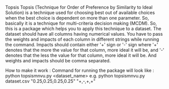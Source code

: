 Topsis
Topsis (Technique for Order of Preference by Similarity to Ideal Solution) is a technique used for choosing best out of available choices when the best choice is dependent on more than one parameter. So, basically it is a technique for multi-criteria decision making (MCDM). So, this is a package which helps you to apply this technique to a dataset. The dataset should have all columns having numerical values. You have to pass the weights and impacts of each column in different strings while running the command. Impacts should contain either '+' sign or '-' sign where '+' denotes that the more the value for that column, more ideal it will be, and '-' denotes that the less the value for that column, more ideal it will be. And weights and impacts should be comma separated.

How to make it work :
Command for running the package will look like :
python topsismnvu.py <dataset_name> <weights> <impacts>
e.g. python topsismnvu.py dataset.csv "0.25,0.25,0.25,0.25" "+,-,+,+"